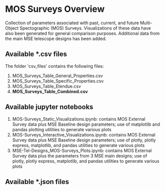 # MOS Surveys Overview
Collection of parameters associated with past, current, and future Multi-Object Spectographic (MOS) Surveys.  Visualizations of these data have also 
been generated for general comparison purposes. Additional data from the main MSE telescope designs has been added.

## Available *.csv files
The folder 'csv_files' contains the following files:
1. MOS_Surveys_Table_General_Properties.csv  
2. MOS_Surveys_Table_Specific_Properties.csv  
3. MOS_Surveys_Table_Etendue.csv  
4. **MOS_Surveys_Table_Combined.csv**


## Available jupyter notebooks
1. MOS-Surveys_Static_Visualizations.ipynb: contains MOS External Survey data plus MSE Baseline design parameters; use of matplotlib and pandas 
plotting utilities to generate various plots
2. MOS-Surveys_Interactive_Visualizations.ipynb: contains MOS External Survey data plus MSE Baseline design parameters; use of plotly, 
plotly express, matplotlib, and pandas utilities to generate various plots
3. MSE-Tel-Designs_MOS-Surveys_Plots.ipynb: contains MOS External Survey data plus the parameters from 3 MSE main designs; use of 
plotly,
plotly express, matplotlib, and pandas utilities to generate various plots

## Available *.json files

 
